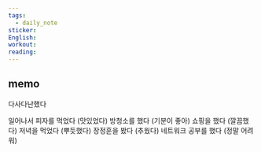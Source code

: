 ```yaml
---
tags:
  - daily_note
sticker: 
English: 
workout: 
reading:
---
```

## memo

다사다난했다

일어나서 피자를 먹었다 (맛있었다)
방청소를 했다 (기분이 좋아)
쇼핑을 했다 (깔끔했다)
저녁을 먹었다 (뿌듯했다)
장정훈을 봤다 (추웠다)
네트워크 공부를 했다 (정말 어려워)

